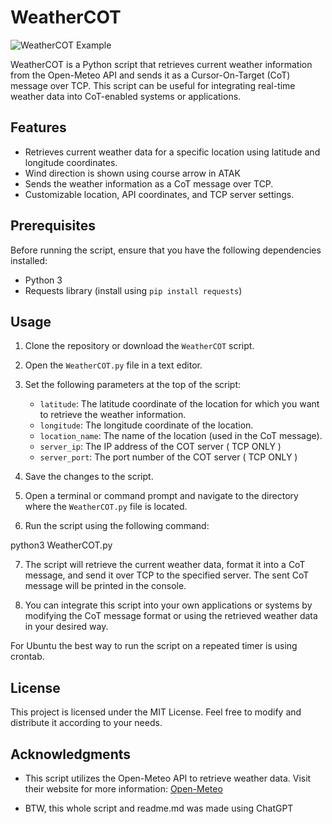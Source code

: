 # WeatherCOT

![WeatherCOT Example](https://raw.githubusercontent.com/Alphalynxjet/weatherCOT/main/weathercot.png)

WeatherCOT is a Python script that retrieves current weather information from the Open-Meteo API and sends it as a Cursor-On-Target (CoT) message over TCP. This script can be useful for integrating real-time weather data into CoT-enabled systems or applications. 

## Features

- Retrieves current weather data for a specific location using latitude and longitude coordinates.
- Wind direction is shown using course arrow in ATAK
- Sends the weather information as a CoT message over TCP.
- Customizable location, API coordinates, and TCP server settings.

## Prerequisites

Before running the script, ensure that you have the following dependencies installed:

- Python 3
- Requests library (install using `pip install requests`)

## Usage

1. Clone the repository or download the `WeatherCOT` script.

2. Open the `WeatherCOT.py` file in a text editor.

3. Set the following parameters at the top of the script:

   - `latitude`: The latitude coordinate of the location for which you want to retrieve the weather information.
   - `longitude`: The longitude coordinate of the location.
   - `location_name`: The name of the location (used in the CoT message).
   - `server_ip`: The IP address of the COT server ( TCP ONLY )
   - `server_port`: The port number of the COT server ( TCP ONLY )

4. Save the changes to the script.

5. Open a terminal or command prompt and navigate to the directory where the `WeatherCOT.py` file is located.

6. Run the script using the following command:

python3 WeatherCOT.py

7. The script will retrieve the current weather data, format it into a CoT message, and send it over TCP to the specified server. The sent CoT message will be printed in the console.

8. You can integrate this script into your own applications or systems by modifying the CoT message format or using the retrieved weather data in your desired way.

For Ubuntu the best way to run the script on a repeated timer is using crontab.

## License

This project is licensed under the MIT License. Feel free to modify and distribute it according to your needs.

## Acknowledgments

- This script utilizes the Open-Meteo API to retrieve weather data. Visit their website for more information: [Open-Meteo](https://open-meteo.com/)

- BTW, this whole script and readme.md was made using ChatGPT
